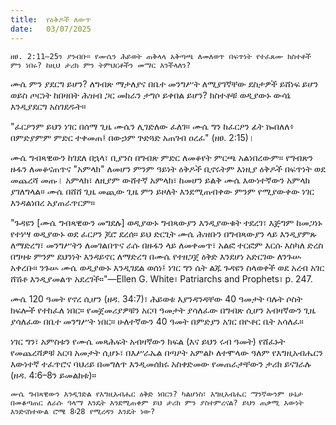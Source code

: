 ```yaml
---
title:  የዕቅዶች ለውጥ
date:   03/07/2025
---
```


`ዘፀ. 2:11–25ን ያንብቡ። የሙሴን ሕይወት ጠቅላላ አቅጣጫ ለመለወጥ በፍጥነት የተፈጸሙ ክስተቶች ምን ነበሩ? ከዚህ ታሪክ ምን ትምህርቶችን መማር እንችላለን?`

ሙሴ ምን ያደርግ ይሆን? ለግብጽ ማታለያና በቤተ መንግሥት ለሚያገኛቸው ደስታዎች ይሸነፍ ይሆን ወይስ ጦርነት ከበዛበት ሕዝብ ጋር መከራን ታግሶ ይቀበል ይሆን? ክስተቶቹ ወዲያውኑ ውሳኔ እንዲያደርግ አስገደዱት።

"ፈርዖንም ይህን ነገር በሰማ ጊዜ ሙሴን ሊገድለው ፈለገ። ሙሴ ግን ከፈርዖን ፊት ኰበለለ፥ በምድያምም ምድር ተቀመጠ፤ በውኃም ጕድጓድ አጠገብ ዐረፈ" (ዘፀ. 2:15)।

ሙሴ ግብጻዊውን ከገደለ በኋላ፣ ቢያንስ በግብጽ ምድር ለመቆየት ምርጫ አልነበረውም። የግብጽን ዙፋን ለመቆናጠጥና "አምላክ" ለመሆን ምንም ዓይነት ዕቅዶች ቢኖሩትም እነዚያ ዕቅዶች በፍጥነት ወደ መጨረሻ መጡ। አምላክ፣ ለዚያም ውሸተኛ አምላክ፣ ከመሆን ይልቅ ሙሴ እውነተኛውን አምላክ ያገለግላል። ሙሴ በሸሸ ጊዜ መጪው ጊዜ ምን ይዞለት እንደሚጠብቀው ምንም የሚያውቀው ነገር እንዳልነበረ አያጠራጥርም።

"ጉዳዩን [ሙሴ ግብጻዊውን መግደሉ] ወዲያውኑ ግብጻውያን እንዲያውቁት ተደረገ፣ እጅግም ከመጋነኑ የተነሣ ወዲያውኑ ወደ ፈርዖን ጆሮ ደረሰ። ይህ ድርጊት ሙሴ ሕዝቡን በግብጻውያን ላይ እንዲያምጹ ለማድረግ፣ መንግሥትን ለመገልበጥና ራሱ በዙፋን ላይ ለመቀመጥ፣ አልፎ ተርፎም እርሱ እስካለ ድረስ በግዛቱ ምንም ደህንነት እንዳይኖር ለማድረግ በሙሴ የተዘጋጀ ዕቅድ እንደሆነ አድርገው ለንጉሡ አቀረቡ። ንጉሡ ሙሴ ወዲያውኑ እንዲገደል ወሰነ፤ ነገር ግን ሴት ልጁ ጉዳዩን ስላወቀች ወደ አረብ አገር ሸሽቶ እንዲያመልጥ አደረገች።"—Ellen G. White፣ Patriarchs and Prophets፣ p. 247.

ሙሴ 120 ዓመት የኖረ ሲሆን (ዘዳ. 34:7)፣ ሕይወቱ እያንዳንዳቸው 40 ዓመታት ባሉት ሶስት ክፍሎች የተከፈለ ነበር። የመጀመሪያዎቹን አርባ ዓመታት ያሳለፈው በግብጽ ሲሆን አብዛኛውን ጊዜ ያሳለፈው በቤተ መንግሥት ነበር። ሁለተኛውን 40 ዓመት በምድያን አገር በዮቶር ቤት አሳለፈ።

ነገር ግን፣ አምስቱን የሙሴ መጻሕፍት አብዛኛውን ክፍል (እና ይህን ሩብ ዓመት) የሸፈኑት የመጨረሻዎቹ አርባ አመታት ሲሆኑ፣ በእሥራኤል በጣዖት አምልኮ ለተሞላው ዓለም የእግዚአብሔርን እውነተኛ ተፈጥሮና ባህሪይ በመግለጥ እንዲመሰክሩ አስቀድመው የመጠራታቸውን ታሪክ ይናገራሉ (ዘዳ. 4:6–8ን ይመልከቱ)።

`ሙሴ ግብጻዊውን እንዲገድል የእግዚአብሔር ዕቅድ ነበርን? ካልሆነስ፣ እግዚአብሔር ማንኛውንም ሁኔታ በመቆጣጠር ለራሱ ዓላማ እንዴት እንደሚጠቀም ይህ ታሪክ ምን ያስተምረናል? ይህን ጠቃሚ እውነት እንድናስተውል ሮሜ 8፡28 የሚረዳን እንዴት ነው?`